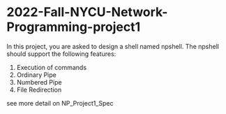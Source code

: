 # 2022-Fall-NYCU-Network-Programming-project1

In this project, you are asked to design a shell named npshell. The npshell should support the
following features:
1. Execution of commands
2. Ordinary Pipe
3. Numbered Pipe
4. File Redirection

see more detail on NP_Project1_Spec
